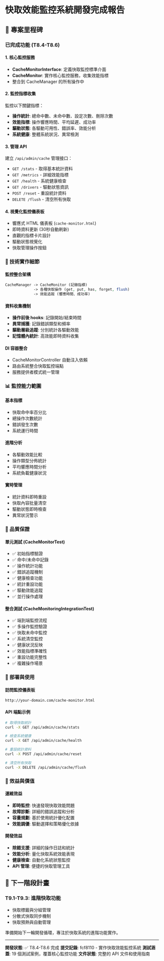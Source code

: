 # 快取效能監控系統開發完成報告

## 🎉 專案里程碑

### 已完成功能 (T8.4-T8.6)

#### 1. 核心監控服務
- **CacheMonitorInterface**: 定義快取監控標準介面
- **CacheMonitor**: 實作核心監控服務，收集效能指標
- 整合到 CacheManager 的所有操作中

#### 2. 監控指標收集
監控以下關鍵指標：
- **操作統計**: 總命中數、未命中數、設定次數、刪除次數
- **效能指標**: 操作響應時間、平均延遲、成功率
- **驅動狀態**: 各驅動可用性、錯誤率、效能分析
- **系統健康**: 整體系統狀況、異常檢測

#### 3. 管理 API
建立 `/api/admin/cache` 管理接口：
- `GET /stats` - 取得基本統計資料
- `GET /metrics` - 詳細效能指標
- `GET /health` - 系統健康檢查
- `GET /drivers` - 驅動狀態資訊
- `POST /reset` - 重設統計資料
- `DELETE /flush` - 清空所有快取

#### 4. 視覺化監控儀表板
- 響應式 HTML 儀表板 (`cache-monitor.html`)
- 即時資料更新 (30秒自動刷新)
- 直觀的指標卡片設計
- 驅動狀態視覺化
- 快取管理操作按鈕

### 🔧 技術實作細節

#### 監控整合架構
```php
CacheManager -> CacheMonitor (記錄指標)
             -> 各種快取操作 (get, put, has, forget, flush)
             -> 效能追蹤 (響應時間、成功率)
```

#### 資料收集機制
- **操作前後 hooks**: 記錄開始/結束時間
- **異常捕獲**: 記錄錯誤類型和頻率
- **驅動層級追蹤**: 分別統計各驅動效能
- **記憶體內統計**: 高效能即時資料收集

#### DI 容器整合
- CacheMonitorController 自動注入依賴
- 路由系統整合快取監控端點
- 服務提供者模式統一管理

### 📊 監控能力範圍

#### 基本指標
- 快取命中率百分比
- 總操作次數統計
- 錯誤發生次數
- 系統運行時間

#### 進階分析
- 各驅動效能比較
- 操作類型分佈統計
- 平均響應時間分析
- 系統負載健康狀況

#### 實時管理
- 統計資料即時重設
- 快取內容批量清空
- 驅動狀態即時檢查
- 異常狀況警示

### 🧪 品質保證

#### 單元測試 (CacheMonitorTest)
- ✅ 初始指標驗證
- ✅ 命中/未命中記錄
- ✅ 操作統計功能
- ✅ 錯誤追蹤機制
- ✅ 健康檢查功能
- ✅ 統計重設功能
- ✅ 驅動效能追蹤
- ✅ 並行操作處理

#### 整合測試 (CacheMonitoringIntegrationTest)
- ✅ 端到端監控流程
- ✅ 多操作監控驗證
- ✅ 快取未命中監控
- ✅ 系統清空監控
- ✅ 健康狀況反映
- ✅ 效能指標準確性
- ✅ 重設功能完整性
- ✅ 複雜操作場景

### 🚀 部署與使用

#### 訪問監控儀表板
```
http://your-domain.com/cache-monitor.html
```

#### API 端點示例
```bash
# 取得快取統計
curl -X GET /api/admin/cache/stats

# 檢查系統健康
curl -X GET /api/admin/cache/health

# 重設統計資料
curl -X POST /api/admin/cache/reset

# 清空所有快取
curl -X DELETE /api/admin/cache/flush
```

### 🎯 效益與價值

#### 運維效益
- **即時監控**: 快速發現快取效能問題
- **故障診斷**: 詳細的錯誤追蹤和分析
- **容量規劃**: 基於使用統計優化配置
- **效能調優**: 驅動選擇和策略優化依據

#### 開發效益
- **除錯支援**: 詳細的操作日誌和統計
- **效能分析**: 量化快取系統效能表現
- **健康檢查**: 自動化系統狀態監控
- **API 管理**: 便捷的快取管理工具

## 🔮 下一階段計畫

### T9.1-T9.3: 進階快取功能
- 快取標籤與分組管理
- 分散式快取同步機制
- 快取預熱與自動管理

準備開始下一輪開發循環，專注於快取系統的進階功能實作。

---

**開發狀態**: ✅ T8.4-T8.6 完成
**提交記錄**: fcf8110 - 實作快取效能監控系統
**測試涵蓋**: 19 個測試案例，覆蓋核心監控功能
**文件狀態**: 完整的 API 文件和使用指南
